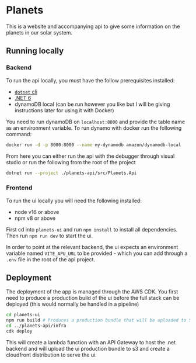 # Planets

This is a website and accompanying api to give some information on the planets in our solar system.

## Running locally

### Backend

To run the api locally, you must have the follow prerequisites installed:

- [`dotnet` cli](https://learn.microsoft.com/en-us/dotnet/core/tools/)
- [.NET 6](https://dotnet.microsoft.com/en-us/download/dotnet/6.0)
- dynamoDB local (can be run however you like but I will be giving instructions later for using it with Docker)

You need to run dynamoDB on `localhost:8000` and provide the table name as an environment variable. To run dynamo with docker run the following command:

```bash
docker run -d -p 8000:8000 --name my-dynamodb amazon/dynamodb-local
```

From here you can either run the api with the debugger through visual studio or run the following from the root of the project

```bash
dotnet run --project ./planets-api/src/Planets.Api
```

### Frontend

To run the ui locally you will need the following installed:

- node v16 or above
- npm v8 or above

First cd into `planets-ui` and run `npm install` to install all dependencies. Then run `npm run dev` to start the ui.

In order to point at the relevant backend, the ui expects an environment variable named `VITE_APU_URL` to be provided - which you can add through a `.env` file in the root of the api project.

## Deployment

The deployment of the app is managed through the AWS CDK. You first need to produce a production build of the ui before the full stack can be deployed (this would normally be handled in a pipeline)

```bash
cd planets-ui
npm run build # Produces a production bundle that will be uploaded to S3
cd ../planets-api/infra
cdk deploy
```

This will create a lambda function with an API Gateway to host the .net backend and will upload the ui production bundle to s3 and create a cloudfront distribution to serve the ui.
